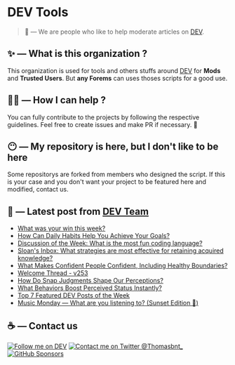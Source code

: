 # DEV Tools

> 🔧 — We are people who like to help moderate articles on [DEV](https://dev.to).

## ✨ — What is this organization ?

This organization is used for tools and others stuffs around [DEV](https://dev.to) for **Mods** and **Trusted Users**. But __any Forems__ can uses thoses scripts for a good use.


## 💪🏼 — How I can help ?

You can fully contribute to the projects by following the respective guidelines. Feel free to create issues and make PR if necessary. 🎉

## 😶 — My repository is here, but I don't like to be here

Some repositorys are forked from members who designed the script. If this is your case and you don't want your project to be featured here and modified, contact us.

## 📝 — Latest post from [DEV Team](https://dev.to/devteam)

<!-- BLOG-POST-LIST:START -->
- [What was your win this week?](https://dev.to/devteam/what-was-your-win-this-week-h04)
- [How Can Daily Habits Help You Achieve Your Goals?](https://dev.to/devteam/how-can-daily-habits-help-you-achieve-your-goals-503c)
- [Discussion of the Week: What is the most fun coding language?](https://dev.to/devteam/discussion-of-the-week-what-is-the-most-fun-coding-language-col)
- [Sloan&#39;s Inbox: What strategies are most effective for retaining acquired knowledge?](https://dev.to/devteam/sloans-inbox-what-strategies-are-most-effective-for-retaining-acquired-knowledge-131j)
- [What Makes Confident People Confident, Including Healthy Boundaries?](https://dev.to/devteam/what-makes-confident-people-confident-including-healthy-boundaries-4jli)
- [Welcome Thread - v253](https://dev.to/devteam/welcome-thread-v253-1p3b)
- [How Do Snap Judgments Shape Our Perceptions?](https://dev.to/devteam/how-do-snap-judgments-shape-our-perceptions-cam)
- [What Behaviors Boost Perceived Status Instantly?](https://dev.to/devteam/what-behaviors-boost-perceived-status-instantly-3e7o)
- [Top 7 Featured DEV Posts of the Week](https://dev.to/devteam/top-7-featured-dev-posts-of-the-week-2i23)
- [Music Monday — What are you listening to? &lpar;Sunset Edition 🌆&rpar;](https://dev.to/devteam/music-monday-what-are-you-listening-to-sunset-edition--54lj)
<!-- BLOG-POST-LIST:END -->


## ☕ — Contact us

[![Follow me on DEV](https://img.shields.io/badge/dev.to-%2308090A.svg?&style=for-the-badge&logo=dev.to&logoColor=white&alt=devto)](https://dev.to/thomasbnt)
[![Contact me on Twitter @Thomasbnt_](https://img.shields.io/badge/Contact%20me%20on%20Twitter-%231DA1F2.svg?&style=for-the-badge&logo=twitter&logoColor=white&alt=twitter)](https://twitter.com/messages/1142357270-1142357270?text=Hello,%20I%20contact%20you%20from%20devtotools%20&recipient_id=1142357270) [![GitHub Sponsors](https://img.shields.io/badge/Sponsor%20me-%23EA54AE.svg?&style=for-the-badge&logo=github-sponsors&logoColor=white)](https://github.com/sponsors/thomasbnt)


